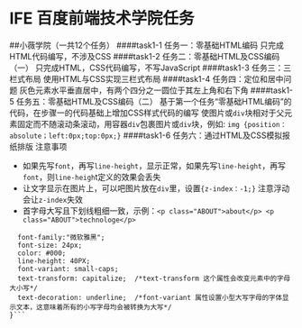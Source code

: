# IFE 百度前端技术学院任务
##小薇学院（一共12个任务）
####task1-1 任务一：零基础HTML编码
只完成HTML代码编写，不涉及CSS
####task1-2 任务二：零基础HTML及CSS编码（一）
只完成HTML，CSS代码编写，不写JavaScript
####task1-3 任务三：三栏式布局
使用HTML与CSS实现三栏式布局
####task1-4 任务四：定位和居中问题
灰色元素水平垂直居中，有两个四分之一圆位于其左上角和右下角
####task1-5 任务五：零基础HTML及CSS编码（二）
基于第一个任务“零基础HTML编码”的代码，在步骤一的代码基础上增加CSS样式代码的编写
使图片或`div`块相对于父元素固定而不随滚动条滚动，用容器`div`包裹图片或`div`块，例如:
`img {position：absolute；left:0px;top:0px;}`
####task1-6 任务六：通过HTML及CSS模拟报纸排版
注意事项
* 如果先写`font`，再写`line-height`，显示正常，如果先写`line-height`，再写`font`，则`line-heigh`t定义的效果会丢失
* 让文字显示在图片上，可以吧图片放在`div`里，设置`{z-index：-1;}` 注意浮动会让`z-index`失效
* 首字母大写且下划线粗细一致，示例：`<p class="ABOUT">about</p> <p class="ABOUT">technologe</p>`

``` .ABOUT {
  font-family:"微软雅黑";
  font-size: 24px;
  color: #000;
  line-height: 40PX;
  font-variant: small-caps;
  text-transform: capitalize;  /*text-transform 这个属性会改变元素中的字母大小写*/
  text-decoration: underline;  /*font-variant 属性设置小型大写字母的字体显示文本，这意味着所有的小写字母均会被转换为大写*/
}```
